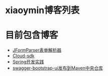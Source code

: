 # xiaoymin博客列表


# 目前包含博客

* [JFormParser表单解析器](https://xiaoymin.github.io/JFormParser-doc/)
* [Cloud-sdk](https://xiaoymin.github.io/cloud-sdk-doc/)
* [Spring开发实践](https://xiaoymin.github.io/spring/)
* [swagger-bootstrap-ui发布到Maven中央仓库](https://github.com/xiaoymin/xiaoymin.github.io/blob/master/2017/swagger-bootstrap-ui/swagger-bootstrap-ui.md)


